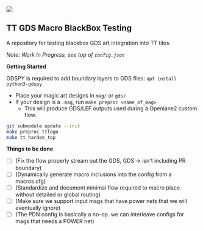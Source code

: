 ![](../../workflows/gds/badge.svg)

## TT GDS Macro BlackBox Testing

A repository for testing blackbox GDS art integration into TT tiles.

_Note: Work In Progress, see top of `config.json`_

**Getting Started**

GDSPY is required to add boundary layers to GDS files: `apt install python3-gdspy`

- Place your magic art designs in `mag/` or `gds/`
- If your design is a `.mag`, run `make preproc <name_of_mag>`
  - This will produce GDS/LEF outputs used during a Openlane2 custom flow.

```bash
git submodule update --init
make preproc ttlogo
make tt_harden_top
```

**Things to be done**

- [ ] (Fix the flow properly stream out the GDS, GDS -> isn't including PR boundary)
- [ ] (Dynamically generate macro inclusions into the config from a macros.cfg)
- [ ] (Standardize and document minimal flow required to macro place without detailed or global routing)
- [ ] (Make sure we support input mags that have power nets that we will eventually ignore)
- [ ] (The PDN config is basically a no-op. we can interleave configs for mags that needs a POWER net)
